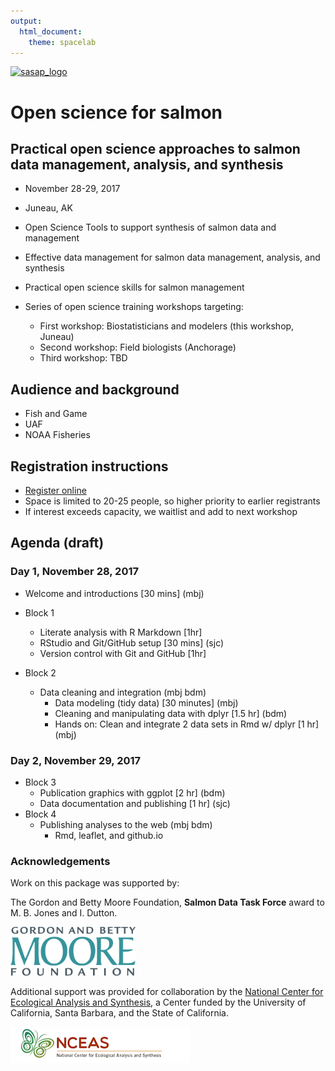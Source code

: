 ```yaml
---
output: 
  html_document: 
    theme: spacelab
---
```


[![sasap_logo](https://alaskasalmonandpeople.org/wp-content/uploads/2016/06/banner_test.jpg)](https://alaskasalmonandpeople.org)
<br>

# Open science for salmon
## Practical open science approaches to salmon data management, analysis, and synthesis

- November 28-29, 2017
- Juneau, AK

- Open Science Tools to support synthesis of salmon data and management
- Effective data management for salmon data management, analysis, and synthesis
- Practical open science skills for salmon management

- Series of open science training workshops targeting:
    - First workshop: Biostatisticians and modelers (this workshop, Juneau)
    - Second workshop: Field biologists (Anchorage)
    - Third workshop: TBD
    
## Audience and background

- Fish and Game
- UAF
- NOAA Fisheries

## Registration instructions

- [Register online](https://goo.gl/forms/NwklSzIOjX59sKgx1)
- Space is limited to 20-25 people, so higher priority to earlier registrants
- If interest exceeds capacity, we waitlist and add to next workshop

## Agenda (draft)

### Day 1, November 28, 2017

- Welcome and introductions [30 mins] (mbj)
- Block 1
    - Literate analysis with R Markdown [1hr]
    - RStudio and Git/GitHub setup [30 mins] (sjc)
    - Version control with Git and GitHub [1hr]
        
- Block 2
    - Data cleaning and integration (mbj bdm)
        - Data modeling (tidy data) [30 minutes] (mbj)
        - Cleaning and manipulating data with dplyr [1.5 hr] (bdm)
        - Hands on: Clean and integrate 2 data sets in Rmd w/ dplyr [1 hr] (mbj)

### Day 2, November 29, 2017

- Block 3
    - Publication graphics with ggplot [2 hr] (bdm)
    - Data documentation and publishing [1 hr] (sjc)
- Block 4
    - Publishing analyses to the web (mbj bdm)
        - Rmd, leaflet, and github.io


### Acknowledgements
Work on this package was supported by:

The Gordon and Betty Moore Foundation, __Salmon Data Task Force__ award to M. B. Jones and I. Dutton.

[<img src="images/moore-logo-color.jpg" width="200px" />](https://www.moore.org)

Additional support was provided for collaboration by the [National Center for Ecological Analysis and Synthesis](https://www.nceas.ucsb.edu), a Center funded by the University of California, Santa Barbara, and the State of California.

[![nceas_footer](images/nceas.png)](http://www.nceas.ucsb.edu)
